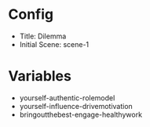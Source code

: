 # Config
 - Title: Dilemma
 - Initial Scene: scene-1

# Variables
 - yourself-authentic-rolemodel
 - yourself-influence-drivemotivation
 - bringoutthebest-engage-healthywork

